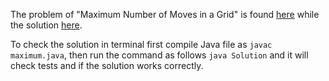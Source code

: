 The problem of "Maximum Number of Moves in a Grid" is found [here](https://leetcode.com/problems/maximum-number-of-moves-in-a-grid/) while the solution [here](https://github.com/aurimas13/Solutions-To-Problems/blob/main/LeetCode/Java%20Solutions/Maximum%20Number%20of%20Moves%20in%20a%20Grid/maximum.java).

To check the solution in terminal first compile Java file as `javac maximum.java`, then run the command as follows `java Solution` and it will check tests and if the solution works correctly.